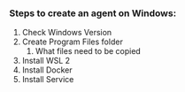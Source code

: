 ### Steps to create an agent on Windows:

1) Check Windows Version
2) Create Program Files folder
    1) What files need to be copied
3) Install WSL 2
4) Install Docker
5) Install Service